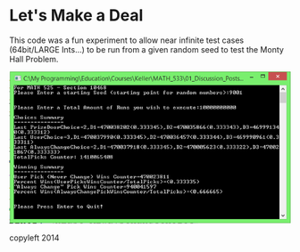 Let's Make a Deal
=================
This code was a fun experiment to allow near infinite test cases (64bit/LARGE Ints...) to be run from a given random seed to test the Monty Hall Problem.

![It's Over 9000!!!!!](https://github.com/ActuallyFro/LetsMakeADeal/raw/master/1410065408.png)

copyleft 2014
